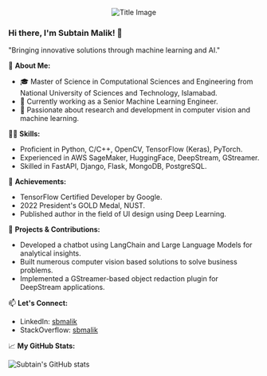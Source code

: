 <p align="center">
  <img src="https://sbmalik.github.io/img/fast.gif" alt="Title Image"/>
</p>

### Hi there, I'm Subtain Malik! 👋

"Bringing innovative solutions through machine learning and AI."

🔭 **About Me:**
- 🎓 Master of Science in Computational Sciences and Engineering from National University of Sciences and Technology, Islamabad.
- 🌱 Currently working as a Senior Machine Learning Engineer.
- 💬 Passionate about research and development in computer vision and machine learning.

👨‍💻 **Skills:**
- Proficient in Python, C/C++, OpenCV, TensorFlow (Keras), PyTorch.
- Experienced in AWS SageMaker, HuggingFace, DeepStream, GStreamer.
- Skilled in FastAPI, Django, Flask, MongoDB, PostgreSQL.

🏅 **Achievements:**
- TensorFlow Certified Developer by Google.
- 2022 President's GOLD Medal, NUST.
- Published author in the field of UI design using Deep Learning.

🚀 **Projects & Contributions:**
- Developed a chatbot using LangChain and Large Language Models for analytical insights.
- Built numerous computer vision based solutions to solve business problems.
- Implemented a GStreamer-based object redaction plugin for DeepStream applications.

📫 **Let's Connect:**
- LinkedIn: [sbmalik](https://www.linkedin.com/in/sbmalik/)
- StackOverflow: [sbmalik](https://stackoverflow.com/users/8690378/sbmalik)

📈 **My GitHub Stats:**

![Subtain's GitHub stats](https://github-readme-stats.vercel.app/api?username=sbmalik&show_icons=true&theme=radical)
